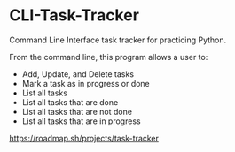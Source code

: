 # CLI-Task-Tracker

Command Line Interface task tracker for practicing Python.

From the command line, this program allows a user to:

- Add, Update, and Delete tasks
- Mark a task as in progress or done
- List all tasks
- List all tasks that are done
- List all tasks that are not done
- List all tasks that are in progress


https://roadmap.sh/projects/task-tracker

